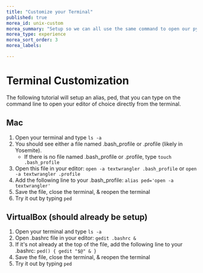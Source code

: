 ```yaml
---
title: "Customize your Terminal"
published: true
morea_id: unix-custom
morea_summary: "Setup so we can all use the same command to open our python programs"
morea_type: experience
morea_sort_order: 3
morea_labels:

---
```

# Terminal Customization
<!--*Customize your terminal so we can all open our editors from the command line with the same command.*-->

The following tutorial will setup an alias, ped, that you can type on the command line to open your editor of choice directly from the terminal.

## Mac

1. Open your terminal and type `ls -a`
2. You should see either a file named .bash_profile or .profile (likely in Yosemite).
    * If there is no file named .bash_profile or .profile, type `touch .bash_profile`
1. Open this file in your editor: `open -a textwrangler .bash_profile` or `open -a textwrangler .profile`
1. Add the following line to your .bash_profile: `alias ped='open -a textwrangler'`
1. Save the file, close the terminal, & reopen the terminal
1. Try it out by typing `ped`

## VirtualBox (should already be setup)

1. Open your terminal and type `ls -a`
1. Open .bashrc file in your editor: `gedit .bashrc &`
1.  If it's not already at the top of the file, add the following line to your .bashrc: `ped() { gedit "$@" & }`
1. Save the file, close the terminal, & reopen the terminal
1. Try it out by typing `ped`